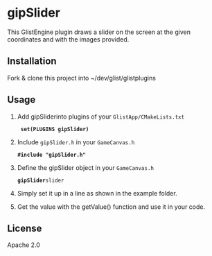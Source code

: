# gipSlider 
This GlistEngine plugin draws a slider on the screen at the given coordinates and with the images provided.
## Installation
Fork & clone this project into ~/dev/glist/glistplugins
## Usage
1.  Add gipSliderinto plugins of your `GlistApp/CMakeLists.txt`

	**` set(PLUGINS gipSlider)`**
2. Include `gipSlider.h` in your `GameCanvas.h`

	**`#include "gipSlider.h"`**
3. Define the gipSlider object in your `GameCanvas.h`

	**`gipSlider`**`slider`
4. Simply set it up in a line as shown in the example folder.
5. Get the value with the getValue() function and use it in your code.

## License
Apache 2.0
